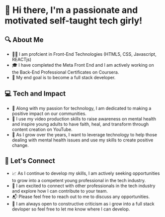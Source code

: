 # **👋 Hi there, I'm a passionate and motivated self-taught tech girly!**

## **🔍 About Me**
- 👩‍💻 I am profcient in Front-End Technologies (HTML5, CSS, Javascript, REACTjs)
- 🎓 I have completed the Meta Front End and I am actively working on the Back-End Professional Certificates on Coursera.
- 🚀 My end goal is to become a full stack developer.

## **💻 Tech and Impact**
- 🌟 Along with my passion for technology, I am dedicated to making a positive impact on our communities.
- 🎤 I use my video production skills to raise awareness on mental health and inspire young adults to have faith, heal, and transform through content creation on YouTube.
- 🤝 As I grow over the years, I want to leverage technology to help those dealing with mental health issues and use my skills to create positive change.

## **🤝 Let's Connect**
- 📈 As I continue to develop my skills, I am actively seeking opportunities to grow into a competent young professional in the tech industry.
- 🌟 I am excited to connect with other professionals in the tech industry and explore how I can contribute to your team.
- 📬 Please feel free to reach out to me to discuss any opportunities.
- 🤔 I am always open to constructive criticism as i grow into a full stack devloper so feel free to let me know where I can develop. 
